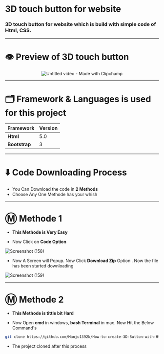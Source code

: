 # 3D touch button for website
### 3D touch button for website which is build with simple code of Html, CSS.

---
# 👁️ Preview of 3D touch button

<div align='center'>

![Untitled video - Made with Clipchamp](https://github.com/user-attachments/assets/d8c65ecd-8e34-42a1-96fa-3fd0aa1d9e75)

</div>

---

# 🗂️ Framework & Languages is used for this project

| Framework  | Version |
| ------------- | ------------- |
| **Html**  | 5.0  |
| **Bootstrap** | 3 |

---

# ⬇️ Code Downloading Process

* You Can Download the code in **2 Methods**
* Choose Any One Methode has your whish
  
---

# Ⓜ️ Methode 1

* **This Methode is Very Easy**

* Now Click on __Code Option__

![Screenshot (158)](https://user-images.githubusercontent.com/66934377/164152919-f2854829-535d-4227-9c2f-031f8051f6ac.png)

* Now A Screen will Popup. Now Click **Download Zip** Option . Now the file has been started downloading 

![Screenshot (159)](https://user-images.githubusercontent.com/66934377/164153128-b64e85a2-e40c-4457-9835-a749ac79acd6.png)

---

# Ⓜ️ Methode 2

* **This Methode is tittle bit Hard**

* Now Open **cmd** in windows, **bash Terminal** in mac. Now Hit the Below Command's

```bash
git clone https://github.com/Manju1392k/How-to-create-3D-Button-with-Html-Css.git
```

* The project cloned after this process
